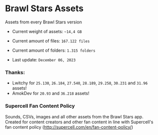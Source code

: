 # Brawl Stars Assets
Assets from every Brawl Stars version

* Current weight of assets: `~14,4 GB`
* Current amount of files: `167.122 files`
* Current amount of folders: `1.315 folders`

* Last update: `December 06, 2023`

### Thanks:
* Lwitchy for `25.130`, `26.184`, `27.540`, `28.189`, `29.258`, `30.231` and `31.96` assets!
* AmokDev for `20.93` and `36.218` assets!

### Supercell Fan Content Policy
Sounds, CSVs, images and all other assets from the Brawl Stars app. Created for content creators and other fan content in line with Supercell's fan content policy (http://supercell.com/en/fan-content-policy/)